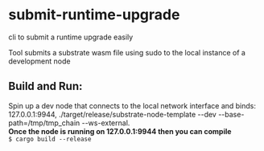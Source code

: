 # submit-runtime-upgrade
cli to submit a runtime upgrade easily
    

Tool submits a substrate wasm file using sudo to the local instance of a development node   



## Build and Run:  
Spin up a dev node that connects to the local network interface and binds: 127.0.0.1:9944, ./target/release/substrate-node-template --dev --base-path=/tmp/tmp_chain --ws-external.    
**Once the node is running on 127.0.0.1:9944 then you can compile**   
`$ cargo build --release`

